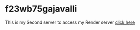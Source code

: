 # f23wb75gajavalli

This is my Second server to access my Render server [click here](https://f23wb75gajavalli.onrender.com/)
